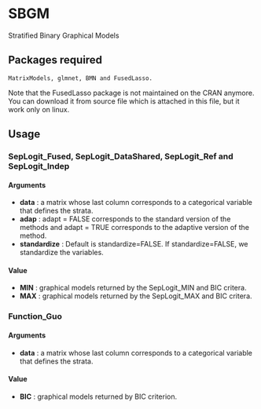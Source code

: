 # SBGM
Stratified Binary Graphical Models

## Packages required 


```
MatrixModels, glmnet, BMN and FusedLasso.
```
Note that the FusedLasso package is not maintained on the CRAN anymore. You can download it from source file which is attached in this file, but it work only on linux.



## Usage
### SepLogit_Fused, SepLogit_DataShared, SepLogit_Ref and SepLogit_Indep
#### Arguments
* **data** : a matrix whose last column corresponds to a categorical variable that defines the strata.
* **adap** : adapt = FALSE corresponds to the standard version of the methods and adapt = TRUE corresponds to the adaptive version of the method.
* **standardize** : Default is standardize=FALSE. If standardize=FALSE, we standardize the variables.

#### Value
* **MIN** :  graphical models returned by the SepLogit_MIN and BIC critera.
* **MAX** :  graphical models returned by the SepLogit_MAX and BIC critera.

### Function_Guo
#### Arguments
* **data** : a matrix whose last column corresponds to a categorical variable that defines the strata.

#### Value
* **BIC** :  graphical models returned by BIC criterion.

